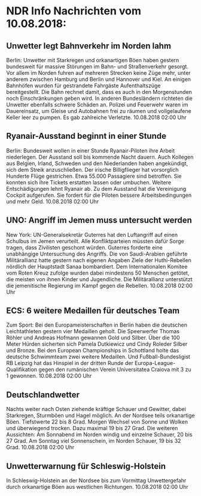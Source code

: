 # NDR Info Nachrichten vom 10.08.2018:


## Unwetter legt Bahnverkehr im Norden lahm
Berlin: Unwetter mit Starkregen und orkanartigen Böen haben gestern bundesweit für massive Störungen im Bahn- und Straßenverkehr gesorgt. Vor allem im Norden fuhren auf mehreren Strecken keine Züge mehr, unter anderem zwischen Hamburg und Berlin und Hannover und Kiel. An einigen Bahnhöfen wurden für gestrandete Fahrgäste Aufenthaltszüge bereitgestellt. Die Bahn rechnet damit, dass es auch in den Morgenstunden noch Einschränkungen geben wird. In anderen Bundesländern richteten die Unwetter ebenfalls schwere Schäden an. Polizei und Feuerwehr waren im Dauereinsatz, um Gleise und Autobahnen frei zu räumen und vollgelaufene Keller leer zu pumpen. Es gab zahlreiche Verletzte. 10.08.2018 02:00 Uhr 

## Ryanair-Ausstand beginnt in einer Stunde
Berlin: Bundesweit wollen in einer Stunde Ryanair-Piloten ihre Arbeit niederlegen. Der Ausstand soll bis kommende Nacht dauern. Auch Kollegen aus Belgien, Irland, Schweden und den Niederlanden haben angekündigt, sich dem Streik anzuschließen. Der irische Billigflieger hat vorsorglich Hunderte Flüge gestrichen. Etwa 55.000 Passagiere sind betroffen. Sie konnten sich ihre Tickets erstatten lassen oder umbuchen. Weitere Entschädigungen lehnt Ryanair ab. Zu dem Ausstand hat die Vereinigung Cockpit aufgerufen. Sie fordert für die Piloten bessere Arbeitsbedingungen und mehr Geld. 10.08.2018 02:00 Uhr 

## UNO: Angriff im Jemen muss untersucht werden
New York: UN-Generalsekretär Guterres hat den Luftangriff auf einen Schulbus im Jemen verurteilt. Alle Konfliktparteien müssten dafür Sorge tragen, dass Zivilisten geschont würden. Guterres forderte eine unabhängige Untersuchung des Angriffs. Die von Saudi-Arabien geführte Militärallianz hatte gestern nach eigenen Angaben Ziele der Huthi-Rebellen nördlich der Hauptstadt Sanaa bombardiert. Dem Internationalen Komitee vom Roten Kreuz zufolge wurden dabei mindestens 50 Menschen getötet, die meisten von ihnen Kinder und Jugendliche. Die Militärallianz unterstützt die jemenitische Regierung im Kampf gegen die Rebellen. 10.08.2018 02:00 Uhr 

## ECS: 6 weitere Medaillen für deutsches Team
Zum Sport: Bei den Europameisterschaften in Berlin haben die deutschen Leichtathleten gestern vier Medaillen geholt. Die Speerwerfer Thomas Röhler und Andreas Hofmann gewannen Gold und Silber. Über die 100 Meter Hürden sicherten sich Pamela Dutkiewicz und Cindy Roleder Silber und Bronze. Bei den European Championships in Schottland holte das deutsche Schwimmteam zwei weitere Medaillen. Und Fußball-Bundesligist RB Leipzig hat das Hinspiel in der dritten Runde der Europa-League-Qualifikation gegen den rumänischen Verein Universitatea Craiova mit 3 zu 1 gewonnen. 10.08.2018 02:00 Uhr 

## Deutschlandwetter
Nachts weiter nach Osten ziehende kräftige Schauer und Gewitter, dabei Starkregen, Sturmböen und Hagel möglich. An der Nordsee teils orkanartige Böen. Tiefstwerte 22 bis 8 Grad. Morgen Wechsel von Sonne und Wolken und überwiegend trocken. Dazu maximal 19 bis 27 Grad. Die weiteren Aussichten: Am Sonnabend im Norden windig und einzelne Schauer, 20 bis 27 Grad. Am Sonntag viel Sonnenschein, im Norden Schauer, 19 bis 32 Grad. 10.08.2018 02:00 Uhr 

## Unwetterwarnung für Schleswig-Holstein
In Schleswig-Holstein an der Nordsee bis zum Vormittag Unwettergefahr durch orkanartige Böen aus westlichen Richtungen. 10.08.2018 02:00 Uhr 
